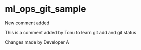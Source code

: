 # ml_ops_git_sample

New comment added

This is a comment added by Tonu to learn git add and git status

Changes made by Developer A


 
